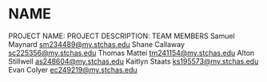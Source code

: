 # NAME
PROJECT NAME:
PROJECT DESCRIPTION:
TEAM MEMBERS
  Samuel Maynard    sm234489@my.stchas.edu
  Shane Callaway    sc225356@my.stchas.edu
  Thomas Mattei     tm241154@my.stchas.edu
  Alton Stillwell   as248604@my.stchas.edu
  Kaitlyn Staats    ks195573@my.stchas.edu
  Evan Colyer       ec249219@my.stchas.edu
